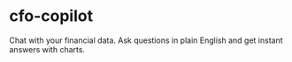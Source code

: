 # cfo-copilot
Chat with your financial data. Ask questions in plain English and get instant answers with charts.
